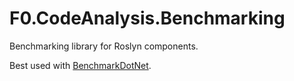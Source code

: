 # F0.CodeAnalysis.Benchmarking
Benchmarking library for Roslyn components.

Best used with [BenchmarkDotNet](https://github.com/dotnet/BenchmarkDotNet).
